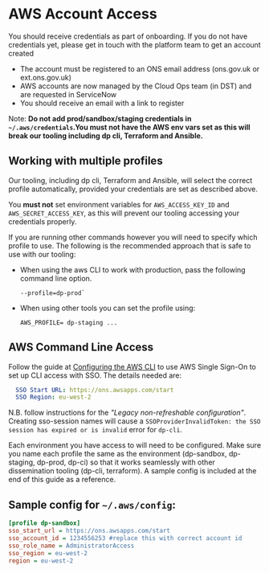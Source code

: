 # AWS Account Access

You should receive credentials as part of onboarding. If you do not have credentials yet, please get in touch with the platform team to get an account created

* The account must be registered to an ONS email address (ons.gov.uk or ext.ons.gov.uk)
* AWS accounts are now managed by the Cloud Ops team (in DST) and are requested in ServiceNow
* You should receive an email with a link to register

Note: **Do not add prod/sandbox/staging credentials in `~/.aws/credentials`.You must not have the AWS env vars set as this will break our tooling including dp cli, Terraform and Ansible.**

## Working with multiple profiles

Our tooling, including dp cli, Terraform and Ansible, will select the correct profile automatically, provided your credentials are set as described above.

You **must not** set environment variables for `AWS_ACCESS_KEY_ID` and `AWS_SECRET_ACCESS_KEY`, as this will prevent our tooling accessing your credentials properly.

If you are running other commands however you will need to specify which profile to use. The following is the recommended approach that is safe to use with our tooling:

* When using the aws CLI to work with production, pass the following command line option.

   ```shell
   --profile=dp-prod`
   ```

* When using other tools you can set the profile using:

   ```shell
   AWS_PROFILE= dp-staging ...
   ```

## AWS Command Line Access

Follow the guide at [Configuring the AWS CLI](https://docs.aws.amazon.com/cli/latest/userguide/cli-configure-sso.html) to use AWS Single Sign-On to set up CLI access with SSO. The details needed are:

```yaml
  SSO Start URL: https://ons.awsapps.com/start
  SSO Region: eu-west-2
```

N.B. follow instructions for the _"Legacy non-refreshable configuration"_. Creating sso-session names will cause a `SSOProviderInvalidToken: the SSO session has expired or is invalid` error for `dp-cli`.

Each environment you have access to will need to be configured. Make sure you name each profile the same as the environment (dp-sandbox, dp-staging, dp-prod, dp-ci) so that it works seamlessly with other dissemination tooling (dp-cli, terraform). A sample config is included at the end of this guide as a reference.

## Sample config for `~/.aws/config`:

```ini
[profile dp-sandbox]
sso_start_url = https://ons.awsapps.com/start
sso_account_id = 1234556253 #replace this with correct account id
sso_role_name = AdministratorAccess
sso_region = eu-west-2
region = eu-west-2
```
